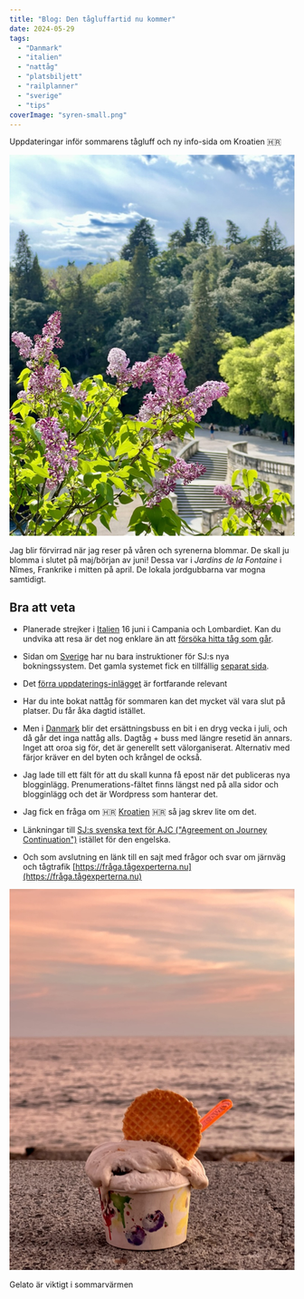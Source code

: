 ```yaml
---
title: "Blog: Den tågluffartid nu kommer"
date: 2024-05-29
tags: 
  - "Danmark"
  - "italien"
  - "nattåg"
  - "platsbiljett"
  - "railplanner"
  - "sverige"
  - "tips"
coverImage: "syren-small.png"
---
```


Uppdateringar inför sommarens tågluff och ny info-sida om Kroatien 🇭🇷

 

![](images/den-tagluffartid-nu-kommer_1.jpeg?w=769)

<figcaption>

Jag blir förvirrad när jag reser på våren och syrenerna blommar. De skall ju blomma i slutet på maj/början av juni! Dessa var i _Jardins de la Fontaine_ i Nîmes, Frankrike i mitten på april. De lokala jordgubbarna var mogna samtidigt.

</figcaption>

 

## Bra att veta

- Planerade strejker i [Italien](https://www.trainfo.eu/italien/) 16 juni i Campania och Lombardiet. Kan du undvika att resa är det nog enklare än att [försöka hitta tåg som går](https://www.trenitalia.com/it/informazioni/treni_garantiti_incasodisciopero.html).

- Sidan om [Sverige](https://www.trainfo.eu/sverige/) har nu bara instruktioner för SJ:s nya bokningssystem. Det gamla systemet fick en tillfällig [separat sida](https://www.trainfo.eu/sj-fram-till-juni-2024/).

- Det [förra uppdaterings-inlägget](https://www.trainfo.eu/2024/04/16/infor-sommaren-2024/) är fortfarande relevant

- Har du inte bokat nattåg för sommaren kan det mycket väl vara slut på platser. Du får åka dagtid istället.

- Men i [Danmark](https://www.trainfo.eu/Danmark/) blir det ersättningsbuss en bit i en dryg vecka i juli, och då går det inga nattåg alls. Dagtåg + buss med längre resetid än annars. Inget att oroa sig för, det är generellt sett välorganiserat. Alternativ med färjor kräver en del byten och krångel de också.

- Jag lade till ett fält för att du skall kunna få epost när det publiceras nya blogginlägg. Prenumerations-fältet finns längst ned på alla sidor och blogginlägg och det är Wordpress som hanterar det.

- Jag fick en fråga om 🇭🇷 [Kroatien](https://www.trainfo.eu/kroatien/) 🇭🇷 så jag skrev lite om det.

- Länkningar till [SJ:s svenska text för AJC ("Agreement on Journey Continuation")](https://www.sj.se/om-sj/regler-och-villkor/ajc) istället för den engelska.

- Och som avslutning en länk till en sajt med frågor och svar om järnväg och tågtrafik [https://fråga.tågexperterna.nu](https://fråga.tågexperterna.nu)

 

![](images/den-tagluffartid-nu-kommer_3.jpg?w=768)

<figcaption>

Gelato är viktigt i sommarvärmen

</figcaption>

 

